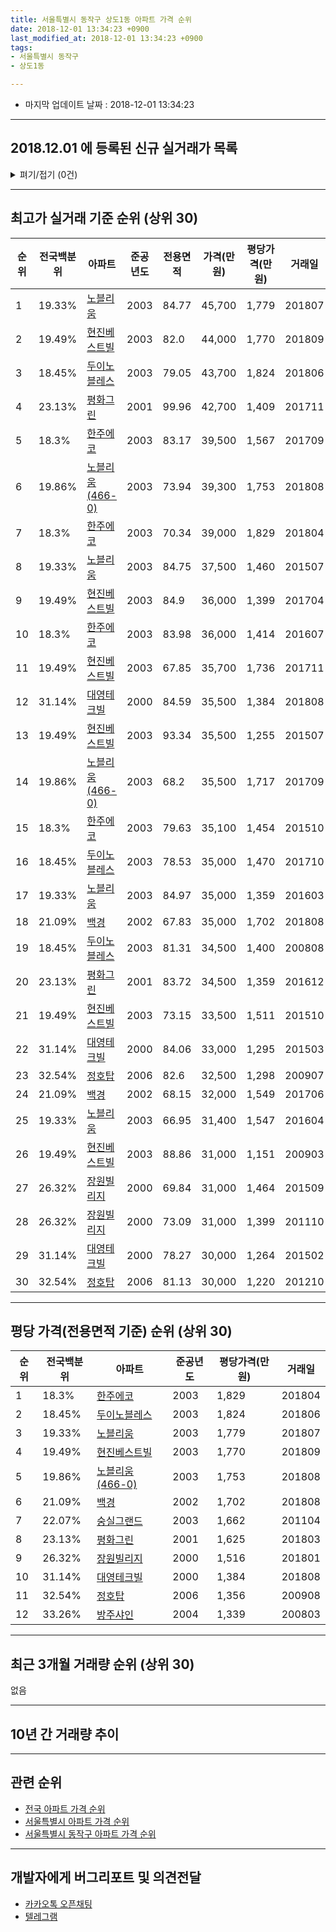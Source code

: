 ```yaml
---
title: 서울특별시 동작구 상도1동 아파트 가격 순위
date: 2018-12-01 13:34:23 +0900
last_modified_at: 2018-12-01 13:34:23 +0900
tags:
- 서울특별시 동작구
- 상도1동

---
```


* 마지막 업데이트 날짜 : 2018-12-01 13:34:23

---

## 2018.12.01 에 등록된 신규 실거래가 목록

<details>
<summary>펴기/접기 (0건)</summary>
<div markdown="1">

|아파트|전국백분위|준공년도|전용면적|가격(만원)|평당가격(만원)|거래일|
|---|---|---|---|---|---|---|
|없음|||||||


</div>
</details>

---

## 최고가 실거래 기준 순위 (상위 30)


|순위|전국백분위|아파트|준공년도|전용면적|가격(만원)|평당가격(만원)|거래일|
|---|---|---|---|---|---|---|---|
|1|19.33%|[노블리움](https://search.naver.com/search.naver?query=%EC%84%9C%EC%9A%B8%ED%8A%B9%EB%B3%84%EC%8B%9C+%EB%8F%99%EC%9E%91%EA%B5%AC+%EC%83%81%EB%8F%841%EB%8F%99+%EB%85%B8%EB%B8%94%EB%A6%AC%EC%9B%80)|2003|84.77|45,700|1,779|201807|
|2|19.49%|[현진베스트빌](https://search.naver.com/search.naver?query=%EC%84%9C%EC%9A%B8%ED%8A%B9%EB%B3%84%EC%8B%9C+%EB%8F%99%EC%9E%91%EA%B5%AC+%EC%83%81%EB%8F%841%EB%8F%99+%ED%98%84%EC%A7%84%EB%B2%A0%EC%8A%A4%ED%8A%B8%EB%B9%8C)|2003|82.0|44,000|1,770|201809|
|3|18.45%|[두이노블레스](https://search.naver.com/search.naver?query=%EC%84%9C%EC%9A%B8%ED%8A%B9%EB%B3%84%EC%8B%9C+%EB%8F%99%EC%9E%91%EA%B5%AC+%EC%83%81%EB%8F%841%EB%8F%99+%EB%91%90%EC%9D%B4%EB%85%B8%EB%B8%94%EB%A0%88%EC%8A%A4)|2003|79.05|43,700|1,824|201806|
|4|23.13%|[평화그린](https://search.naver.com/search.naver?query=%EC%84%9C%EC%9A%B8%ED%8A%B9%EB%B3%84%EC%8B%9C+%EB%8F%99%EC%9E%91%EA%B5%AC+%EC%83%81%EB%8F%841%EB%8F%99+%ED%8F%89%ED%99%94%EA%B7%B8%EB%A6%B0)|2001|99.96|42,700|1,409|201711|
|5|18.3%|[한주에코](https://search.naver.com/search.naver?query=%EC%84%9C%EC%9A%B8%ED%8A%B9%EB%B3%84%EC%8B%9C+%EB%8F%99%EC%9E%91%EA%B5%AC+%EC%83%81%EB%8F%841%EB%8F%99+%ED%95%9C%EC%A3%BC%EC%97%90%EC%BD%94)|2003|83.17|39,500|1,567|201709|
|6|19.86%|[노블리움(466-0)](https://search.naver.com/search.naver?query=%EC%84%9C%EC%9A%B8%ED%8A%B9%EB%B3%84%EC%8B%9C+%EB%8F%99%EC%9E%91%EA%B5%AC+%EC%83%81%EB%8F%841%EB%8F%99+%EB%85%B8%EB%B8%94%EB%A6%AC%EC%9B%80%28466-0%29)|2003|73.94|39,300|1,753|201808|
|7|18.3%|[한주에코](https://search.naver.com/search.naver?query=%EC%84%9C%EC%9A%B8%ED%8A%B9%EB%B3%84%EC%8B%9C+%EB%8F%99%EC%9E%91%EA%B5%AC+%EC%83%81%EB%8F%841%EB%8F%99+%ED%95%9C%EC%A3%BC%EC%97%90%EC%BD%94)|2003|70.34|39,000|1,829|201804|
|8|19.33%|[노블리움](https://search.naver.com/search.naver?query=%EC%84%9C%EC%9A%B8%ED%8A%B9%EB%B3%84%EC%8B%9C+%EB%8F%99%EC%9E%91%EA%B5%AC+%EC%83%81%EB%8F%841%EB%8F%99+%EB%85%B8%EB%B8%94%EB%A6%AC%EC%9B%80)|2003|84.75|37,500|1,460|201507|
|9|19.49%|[현진베스트빌](https://search.naver.com/search.naver?query=%EC%84%9C%EC%9A%B8%ED%8A%B9%EB%B3%84%EC%8B%9C+%EB%8F%99%EC%9E%91%EA%B5%AC+%EC%83%81%EB%8F%841%EB%8F%99+%ED%98%84%EC%A7%84%EB%B2%A0%EC%8A%A4%ED%8A%B8%EB%B9%8C)|2003|84.9|36,000|1,399|201704|
|10|18.3%|[한주에코](https://search.naver.com/search.naver?query=%EC%84%9C%EC%9A%B8%ED%8A%B9%EB%B3%84%EC%8B%9C+%EB%8F%99%EC%9E%91%EA%B5%AC+%EC%83%81%EB%8F%841%EB%8F%99+%ED%95%9C%EC%A3%BC%EC%97%90%EC%BD%94)|2003|83.98|36,000|1,414|201607|
|11|19.49%|[현진베스트빌](https://search.naver.com/search.naver?query=%EC%84%9C%EC%9A%B8%ED%8A%B9%EB%B3%84%EC%8B%9C+%EB%8F%99%EC%9E%91%EA%B5%AC+%EC%83%81%EB%8F%841%EB%8F%99+%ED%98%84%EC%A7%84%EB%B2%A0%EC%8A%A4%ED%8A%B8%EB%B9%8C)|2003|67.85|35,700|1,736|201711|
|12|31.14%|[대영테크빌](https://search.naver.com/search.naver?query=%EC%84%9C%EC%9A%B8%ED%8A%B9%EB%B3%84%EC%8B%9C+%EB%8F%99%EC%9E%91%EA%B5%AC+%EC%83%81%EB%8F%841%EB%8F%99+%EB%8C%80%EC%98%81%ED%85%8C%ED%81%AC%EB%B9%8C)|2000|84.59|35,500|1,384|201808|
|13|19.49%|[현진베스트빌](https://search.naver.com/search.naver?query=%EC%84%9C%EC%9A%B8%ED%8A%B9%EB%B3%84%EC%8B%9C+%EB%8F%99%EC%9E%91%EA%B5%AC+%EC%83%81%EB%8F%841%EB%8F%99+%ED%98%84%EC%A7%84%EB%B2%A0%EC%8A%A4%ED%8A%B8%EB%B9%8C)|2003|93.34|35,500|1,255|201507|
|14|19.86%|[노블리움(466-0)](https://search.naver.com/search.naver?query=%EC%84%9C%EC%9A%B8%ED%8A%B9%EB%B3%84%EC%8B%9C+%EB%8F%99%EC%9E%91%EA%B5%AC+%EC%83%81%EB%8F%841%EB%8F%99+%EB%85%B8%EB%B8%94%EB%A6%AC%EC%9B%80%28466-0%29)|2003|68.2|35,500|1,717|201709|
|15|18.3%|[한주에코](https://search.naver.com/search.naver?query=%EC%84%9C%EC%9A%B8%ED%8A%B9%EB%B3%84%EC%8B%9C+%EB%8F%99%EC%9E%91%EA%B5%AC+%EC%83%81%EB%8F%841%EB%8F%99+%ED%95%9C%EC%A3%BC%EC%97%90%EC%BD%94)|2003|79.63|35,100|1,454|201510|
|16|18.45%|[두이노블레스](https://search.naver.com/search.naver?query=%EC%84%9C%EC%9A%B8%ED%8A%B9%EB%B3%84%EC%8B%9C+%EB%8F%99%EC%9E%91%EA%B5%AC+%EC%83%81%EB%8F%841%EB%8F%99+%EB%91%90%EC%9D%B4%EB%85%B8%EB%B8%94%EB%A0%88%EC%8A%A4)|2003|78.53|35,000|1,470|201710|
|17|19.33%|[노블리움](https://search.naver.com/search.naver?query=%EC%84%9C%EC%9A%B8%ED%8A%B9%EB%B3%84%EC%8B%9C+%EB%8F%99%EC%9E%91%EA%B5%AC+%EC%83%81%EB%8F%841%EB%8F%99+%EB%85%B8%EB%B8%94%EB%A6%AC%EC%9B%80)|2003|84.97|35,000|1,359|201603|
|18|21.09%|[백경](https://search.naver.com/search.naver?query=%EC%84%9C%EC%9A%B8%ED%8A%B9%EB%B3%84%EC%8B%9C+%EB%8F%99%EC%9E%91%EA%B5%AC+%EC%83%81%EB%8F%841%EB%8F%99+%EB%B0%B1%EA%B2%BD)|2002|67.83|35,000|1,702|201808|
|19|18.45%|[두이노블레스](https://search.naver.com/search.naver?query=%EC%84%9C%EC%9A%B8%ED%8A%B9%EB%B3%84%EC%8B%9C+%EB%8F%99%EC%9E%91%EA%B5%AC+%EC%83%81%EB%8F%841%EB%8F%99+%EB%91%90%EC%9D%B4%EB%85%B8%EB%B8%94%EB%A0%88%EC%8A%A4)|2003|81.31|34,500|1,400|200808|
|20|23.13%|[평화그린](https://search.naver.com/search.naver?query=%EC%84%9C%EC%9A%B8%ED%8A%B9%EB%B3%84%EC%8B%9C+%EB%8F%99%EC%9E%91%EA%B5%AC+%EC%83%81%EB%8F%841%EB%8F%99+%ED%8F%89%ED%99%94%EA%B7%B8%EB%A6%B0)|2001|83.72|34,500|1,359|201612|
|21|19.49%|[현진베스트빌](https://search.naver.com/search.naver?query=%EC%84%9C%EC%9A%B8%ED%8A%B9%EB%B3%84%EC%8B%9C+%EB%8F%99%EC%9E%91%EA%B5%AC+%EC%83%81%EB%8F%841%EB%8F%99+%ED%98%84%EC%A7%84%EB%B2%A0%EC%8A%A4%ED%8A%B8%EB%B9%8C)|2003|73.15|33,500|1,511|201510|
|22|31.14%|[대영테크빌](https://search.naver.com/search.naver?query=%EC%84%9C%EC%9A%B8%ED%8A%B9%EB%B3%84%EC%8B%9C+%EB%8F%99%EC%9E%91%EA%B5%AC+%EC%83%81%EB%8F%841%EB%8F%99+%EB%8C%80%EC%98%81%ED%85%8C%ED%81%AC%EB%B9%8C)|2000|84.06|33,000|1,295|201503|
|23|32.54%|[정호탑](https://search.naver.com/search.naver?query=%EC%84%9C%EC%9A%B8%ED%8A%B9%EB%B3%84%EC%8B%9C+%EB%8F%99%EC%9E%91%EA%B5%AC+%EC%83%81%EB%8F%841%EB%8F%99+%EC%A0%95%ED%98%B8%ED%83%91)|2006|82.6|32,500|1,298|200907|
|24|21.09%|[백경](https://search.naver.com/search.naver?query=%EC%84%9C%EC%9A%B8%ED%8A%B9%EB%B3%84%EC%8B%9C+%EB%8F%99%EC%9E%91%EA%B5%AC+%EC%83%81%EB%8F%841%EB%8F%99+%EB%B0%B1%EA%B2%BD)|2002|68.15|32,000|1,549|201706|
|25|19.33%|[노블리움](https://search.naver.com/search.naver?query=%EC%84%9C%EC%9A%B8%ED%8A%B9%EB%B3%84%EC%8B%9C+%EB%8F%99%EC%9E%91%EA%B5%AC+%EC%83%81%EB%8F%841%EB%8F%99+%EB%85%B8%EB%B8%94%EB%A6%AC%EC%9B%80)|2003|66.95|31,400|1,547|201604|
|26|19.49%|[현진베스트빌](https://search.naver.com/search.naver?query=%EC%84%9C%EC%9A%B8%ED%8A%B9%EB%B3%84%EC%8B%9C+%EB%8F%99%EC%9E%91%EA%B5%AC+%EC%83%81%EB%8F%841%EB%8F%99+%ED%98%84%EC%A7%84%EB%B2%A0%EC%8A%A4%ED%8A%B8%EB%B9%8C)|2003|88.86|31,000|1,151|200903|
|27|26.32%|[장원빌리지](https://search.naver.com/search.naver?query=%EC%84%9C%EC%9A%B8%ED%8A%B9%EB%B3%84%EC%8B%9C+%EB%8F%99%EC%9E%91%EA%B5%AC+%EC%83%81%EB%8F%841%EB%8F%99+%EC%9E%A5%EC%9B%90%EB%B9%8C%EB%A6%AC%EC%A7%80)|2000|69.84|31,000|1,464|201509|
|28|26.32%|[장원빌리지](https://search.naver.com/search.naver?query=%EC%84%9C%EC%9A%B8%ED%8A%B9%EB%B3%84%EC%8B%9C+%EB%8F%99%EC%9E%91%EA%B5%AC+%EC%83%81%EB%8F%841%EB%8F%99+%EC%9E%A5%EC%9B%90%EB%B9%8C%EB%A6%AC%EC%A7%80)|2000|73.09|31,000|1,399|201110|
|29|31.14%|[대영테크빌](https://search.naver.com/search.naver?query=%EC%84%9C%EC%9A%B8%ED%8A%B9%EB%B3%84%EC%8B%9C+%EB%8F%99%EC%9E%91%EA%B5%AC+%EC%83%81%EB%8F%841%EB%8F%99+%EB%8C%80%EC%98%81%ED%85%8C%ED%81%AC%EB%B9%8C)|2000|78.27|30,000|1,264|201502|
|30|32.54%|[정호탑](https://search.naver.com/search.naver?query=%EC%84%9C%EC%9A%B8%ED%8A%B9%EB%B3%84%EC%8B%9C+%EB%8F%99%EC%9E%91%EA%B5%AC+%EC%83%81%EB%8F%841%EB%8F%99+%EC%A0%95%ED%98%B8%ED%83%91)|2006|81.13|30,000|1,220|201210|


---

## 평당 가격(전용면적 기준) 순위 (상위 30)


|순위|전국백분위|아파트|준공년도|평당가격(만원)|거래일|
|---|---|---|---|---|---|
|1|18.3%|[한주에코](https://search.naver.com/search.naver?query=%EC%84%9C%EC%9A%B8%ED%8A%B9%EB%B3%84%EC%8B%9C+%EB%8F%99%EC%9E%91%EA%B5%AC+%EC%83%81%EB%8F%841%EB%8F%99+%ED%95%9C%EC%A3%BC%EC%97%90%EC%BD%94)|2003|1,829|201804|
|2|18.45%|[두이노블레스](https://search.naver.com/search.naver?query=%EC%84%9C%EC%9A%B8%ED%8A%B9%EB%B3%84%EC%8B%9C+%EB%8F%99%EC%9E%91%EA%B5%AC+%EC%83%81%EB%8F%841%EB%8F%99+%EB%91%90%EC%9D%B4%EB%85%B8%EB%B8%94%EB%A0%88%EC%8A%A4)|2003|1,824|201806|
|3|19.33%|[노블리움](https://search.naver.com/search.naver?query=%EC%84%9C%EC%9A%B8%ED%8A%B9%EB%B3%84%EC%8B%9C+%EB%8F%99%EC%9E%91%EA%B5%AC+%EC%83%81%EB%8F%841%EB%8F%99+%EB%85%B8%EB%B8%94%EB%A6%AC%EC%9B%80)|2003|1,779|201807|
|4|19.49%|[현진베스트빌](https://search.naver.com/search.naver?query=%EC%84%9C%EC%9A%B8%ED%8A%B9%EB%B3%84%EC%8B%9C+%EB%8F%99%EC%9E%91%EA%B5%AC+%EC%83%81%EB%8F%841%EB%8F%99+%ED%98%84%EC%A7%84%EB%B2%A0%EC%8A%A4%ED%8A%B8%EB%B9%8C)|2003|1,770|201809|
|5|19.86%|[노블리움(466-0)](https://search.naver.com/search.naver?query=%EC%84%9C%EC%9A%B8%ED%8A%B9%EB%B3%84%EC%8B%9C+%EB%8F%99%EC%9E%91%EA%B5%AC+%EC%83%81%EB%8F%841%EB%8F%99+%EB%85%B8%EB%B8%94%EB%A6%AC%EC%9B%80%28466-0%29)|2003|1,753|201808|
|6|21.09%|[백경](https://search.naver.com/search.naver?query=%EC%84%9C%EC%9A%B8%ED%8A%B9%EB%B3%84%EC%8B%9C+%EB%8F%99%EC%9E%91%EA%B5%AC+%EC%83%81%EB%8F%841%EB%8F%99+%EB%B0%B1%EA%B2%BD)|2002|1,702|201808|
|7|22.07%|[숭실그랜드](https://search.naver.com/search.naver?query=%EC%84%9C%EC%9A%B8%ED%8A%B9%EB%B3%84%EC%8B%9C+%EB%8F%99%EC%9E%91%EA%B5%AC+%EC%83%81%EB%8F%841%EB%8F%99+%EC%88%AD%EC%8B%A4%EA%B7%B8%EB%9E%9C%EB%93%9C)|2003|1,662|201104|
|8|23.13%|[평화그린](https://search.naver.com/search.naver?query=%EC%84%9C%EC%9A%B8%ED%8A%B9%EB%B3%84%EC%8B%9C+%EB%8F%99%EC%9E%91%EA%B5%AC+%EC%83%81%EB%8F%841%EB%8F%99+%ED%8F%89%ED%99%94%EA%B7%B8%EB%A6%B0)|2001|1,625|201803|
|9|26.32%|[장원빌리지](https://search.naver.com/search.naver?query=%EC%84%9C%EC%9A%B8%ED%8A%B9%EB%B3%84%EC%8B%9C+%EB%8F%99%EC%9E%91%EA%B5%AC+%EC%83%81%EB%8F%841%EB%8F%99+%EC%9E%A5%EC%9B%90%EB%B9%8C%EB%A6%AC%EC%A7%80)|2000|1,516|201801|
|10|31.14%|[대영테크빌](https://search.naver.com/search.naver?query=%EC%84%9C%EC%9A%B8%ED%8A%B9%EB%B3%84%EC%8B%9C+%EB%8F%99%EC%9E%91%EA%B5%AC+%EC%83%81%EB%8F%841%EB%8F%99+%EB%8C%80%EC%98%81%ED%85%8C%ED%81%AC%EB%B9%8C)|2000|1,384|201808|
|11|32.54%|[정호탑](https://search.naver.com/search.naver?query=%EC%84%9C%EC%9A%B8%ED%8A%B9%EB%B3%84%EC%8B%9C+%EB%8F%99%EC%9E%91%EA%B5%AC+%EC%83%81%EB%8F%841%EB%8F%99+%EC%A0%95%ED%98%B8%ED%83%91)|2006|1,356|200908|
|12|33.26%|[방주샤인](https://search.naver.com/search.naver?query=%EC%84%9C%EC%9A%B8%ED%8A%B9%EB%B3%84%EC%8B%9C+%EB%8F%99%EC%9E%91%EA%B5%AC+%EC%83%81%EB%8F%841%EB%8F%99+%EB%B0%A9%EC%A3%BC%EC%83%A4%EC%9D%B8)|2004|1,339|200803|


---

## 최근 3개월 거래량 순위 (상위 30)

없음

---

## 10년 간 거래량 추이


<div style="width:100%;">
    <canvas id="deal_progress" height="250"></canvas>
</div>

<script>
new Chart(document.getElementById("deal_progress"), {
    type: 'line',
    data: {
        labels: ['200812','200901','200902','200903','200904','200905','200906','200907','200908','200909','200910','200911','200912','201001','201002','201003','201004','201005','201006','201007','201008','201009','201010','201011','201012','201101','201102','201103','201104','201105','201106','201107','201108','201109','201110','201111','201112','201201','201202','201203','201204','201205','201206','201207','201208','201209','201210','201211','201212','201301','201302','201303','201304','201305','201306','201307','201308','201309','201310','201311','201312','201401','201402','201403','201404','201405','201406','201407','201408','201409','201410','201411','201412','201501','201502','201503','201504','201505','201506','201507','201508','201509','201510','201511','201512','201601','201602','201603','201604','201605','201606','201607','201608','201609','201610','201611','201612','201701','201702','201703','201704','201705','201706','201707','201708','201709','201710','201711','201712','201801','201802','201803','201804','201805','201806','201807','201808','201809','201810','201811','201812'],
        datasets: [{
            label: '실거래 수',
            pointRadius: 1,
            data: [0, 1, 0, 1, 2, 0, 0, 2, 3, 0, 0, 0, 0, 2, 0, 1, 0, 0, 0, 0, 0, 0, 0, 0, 0, 0, 1, 0, 1, 0, 0, 2, 1, 2, 1, 0, 1, 1, 0, 0, 0, 1, 1, 0, 0, 1, 1, 0, 0, 1, 0, 1, 1, 1, 0, 0, 0, 0, 0, 1, 1, 1, 0, 0, 0, 1, 0, 0, 1, 0, 1, 1, 0, 2, 2, 3, 4, 2, 2, 3, 1, 3, 3, 1, 1, 0, 1, 3, 1, 1, 0, 1, 0, 1, 0, 0, 1, 0, 0, 2, 1, 0, 1, 1, 0, 2, 1, 3, 0, 1, 0, 1, 1, 1, 2, 1, 4, 1, 0, 0, 0],
            borderColor: "rgba(255, 201, 14, 1)",
            backgroundColor: "rgba(255, 201, 14, 0.5)",
            fill: true,
        }]
    },
    options: {
        responsive: true,
        title: {
            display: true,
            text: '10년간 거래량 추이'
        },
        tooltips: {
            mode: 'index',
            intersect: false,
        },
        hover: {
            mode: 'nearest',
            intersect: true
        },
        scales: {
            xAxes: [{
                display: true,
                scaleLabel: {
                    display: true,
                    labelString: '년/월'
                }
            }],
            yAxes: [{
                display: true,
                ticks: {
                    suggestedMin: 0,
                },
                scaleLabel: {
                    display: true,
                    labelString: '실거래 수'
                }
            }]
        }
    }
});

</script>


---

## 관련 순위

- [전국 아파트 가격 순위](https://inasie.github.io/apt-ranking/전국)
- [서울특별시 아파트 가격 순위](https://inasie.github.io/apt-ranking/서울특별시)
- [서울특별시 동작구 아파트 가격 순위](https://inasie.github.io/apt-ranking/서울특별시-동작구)


---

## 개발자에게 버그리포트 및 의견전달

- [카카오톡 오픈채팅](https://open.kakao.com/o/gLJUAP4)
- [텔레그램](https://t.me/inasie)

